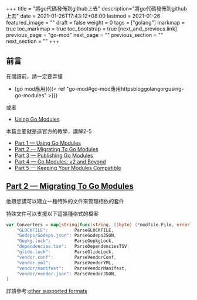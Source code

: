 +++
title = "將go代碼發佈到github上去"
description="將go代碼發佈到github上去"
date = 2021-01-26T17:43:12+08:00
lastmod = 2021-01-26
featured_image = ""
draft = false
weight = 0
tags = ["golang"]
markmap = true
toc_markmap = true
toc_bootstrap = true
[next_and_previous.link]
  previous_page = "go-mod"
  next_page = ""
  previous_section = ""
  next_section = ""
+++


## 前言

在閱讀前，請一定要弄懂

- [go mod應用]({{< ref "go-mod#go-mod應用httpsbloggolangorgusing-go-modules" >}})

或者

- [Using Go Modules](https://blog.golang.org/using-go-modules)

本篇主要就是造官方的教學，講解2-5

- [Part 1 — Using Go Modules]
- [Part 2 — Migrating To Go Modules]
- [Part 3 — Publishing Go Modules]
- [Part 4 — Go Modules: v2 and Beyond]
- [Part 5 — Keeping Your Modules Compatible]

## [Part 2 — Migrating To Go Modules]

他跟您講可以建立一種特殊的文件來管理相依的套件

特殊文件可以支援以下這幾種格式的檔案

```go
var Converters = map[string]func(string, []byte) (*modfile.File, error){
	"GLOCKFILE":          ParseGLOCKFILE,
	"Godeps/Godeps.json": ParseGodepsJSON,
	"Gopkg.lock":         ParseGopkgLock,
	"dependencies.tsv":   ParseDependenciesTSV,
	"glide.lock":         ParseGlideLock,
	"vendor.conf":        ParseVendorConf,
	"vendor.yml":         ParseVendorYML,
	"vendor/manifest":    ParseVendorManifest,
	"vendor/vendor.json": ParseVendorJSON,
}
```

詳請參考:[other supported formats](https://go.googlesource.com/go/+/362625209b6cd2bc059b6b0a67712ddebab312d9/src/cmd/go/internal/modconv/modconv.go#9)


[Part 1 — Using Go Modules]: https://blog.golang.org/using-go-modules
[Part 2 — Migrating To Go Modules]: https://blog.golang.org/migrating-to-go-modules
[Part 3 — Publishing Go Modules]: https://blog.golang.org/publishing-go-modules
[Part 4 — Go Modules: v2 and Beyond]: https://blog.golang.org/v2-go-modules
[Part 5 — Keeping Your Modules Compatible]: https://blog.golang.org/module-compatibility
